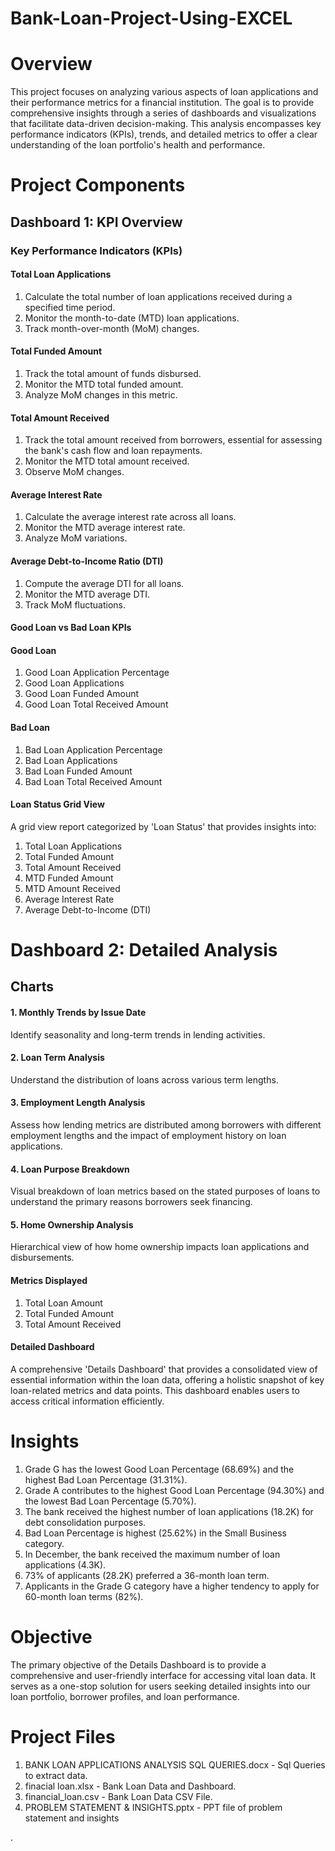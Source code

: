 # Bank-Loan-Project-Using-EXCEL
# Overview
This project focuses on analyzing various aspects of loan applications and their performance metrics for a financial institution. The goal is to provide comprehensive insights through a series of dashboards and visualizations that facilitate data-driven decision-making. This analysis encompasses key performance indicators (KPIs), trends, and detailed metrics to offer a clear understanding of the loan portfolio's health and performance.
# Project Components
## Dashboard 1: KPI Overview
### Key Performance Indicators (KPIs)
#### Total Loan Applications
1. Calculate the total number of loan applications received during a specified time period.
2. Monitor the month-to-date (MTD) loan applications.
3. Track month-over-month (MoM) changes.
#### Total Funded Amount
1. Track the total amount of funds disbursed.
2. Monitor the MTD total funded amount.
3. Analyze MoM changes in this metric.
#### Total Amount Received
1. Track the total amount received from borrowers, essential for assessing the bank's cash flow and loan repayments.
2. Monitor the MTD total amount received.
3. Observe MoM changes.
#### Average Interest Rate
1. Calculate the average interest rate across all loans.
2. Monitor the MTD average interest rate.
3. Analyze MoM variations.
#### Average Debt-to-Income Ratio (DTI)
1. Compute the average DTI for all loans.
2. Monitor the MTD average DTI.
3. Track MoM fluctuations.
#### Good Loan vs Bad Loan KPIs
#### Good Loan
1. Good Loan Application Percentage
2. Good Loan Applications
3. Good Loan Funded Amount
4. Good Loan Total Received Amount
#### Bad Loan
1. Bad Loan Application Percentage
2. Bad Loan Applications
3. Bad Loan Funded Amount
4. Bad Loan Total Received Amount
#### Loan Status Grid View
A grid view report categorized by 'Loan Status' that provides insights into:
1. Total Loan Applications
2. Total Funded Amount
3. Total Amount Received
4. MTD Funded Amount
5. MTD Amount Received
6. Average Interest Rate
7. Average Debt-to-Income (DTI)
# Dashboard 2: Detailed Analysis
## Charts
#### 1. Monthly Trends by Issue Date
Identify seasonality and long-term trends in lending activities.
#### 2. Loan Term Analysis
Understand the distribution of loans across various term lengths.
#### 3. Employment Length Analysis
Assess how lending metrics are distributed among borrowers with different employment lengths and the impact of employment history on loan applications.
#### 4. Loan Purpose Breakdown
Visual breakdown of loan metrics based on the stated purposes of loans to understand the primary reasons borrowers seek financing.
#### 5. Home Ownership Analysis
Hierarchical view of how home ownership impacts loan applications and disbursements.
#### Metrics Displayed
1. Total Loan Amount
2. Total Funded Amount
3. Total Amount Received
#### Detailed Dashboard
A comprehensive 'Details Dashboard' that provides a consolidated view of essential information within the loan data, offering a holistic snapshot of key loan-related metrics and data points. This dashboard enables users to access critical information efficiently.
# Insights
1. Grade G has the lowest Good Loan Percentage (68.69%) and the highest Bad Loan Percentage (31.31%).
2. Grade A contributes to the highest Good Loan Percentage (94.30%) and the lowest Bad Loan Percentage (5.70%).
3. The bank received the highest number of loan applications (18.2K) for debt consolidation purposes.
4. Bad Loan Percentage is highest (25.62%) in the Small Business category.
5. In December, the bank received the maximum number of loan applications (4.3K).
6. 73% of applicants (28.2K) preferred a 36-month loan term.
7. Applicants in the Grade G category have a higher tendency to apply for 60-month loan terms (82%).
# Objective
The primary objective of the Details Dashboard is to provide a comprehensive and user-friendly interface for accessing vital loan data. It serves as a one-stop solution for users seeking detailed insights into our loan portfolio, borrower profiles, and loan performance.
# Project Files
1. BANK LOAN APPLICATIONS ANALYSIS SQL QUERIES.docx - Sql Queries to extract data.
2. finacial loan.xlsx - Bank Loan Data and Dashboard.
3. financial_loan.csv - Bank Loan Data CSV File.
4. PROBLEM STATEMENT & INSIGHTS.pptx - PPT file of problem statement and insights

.

